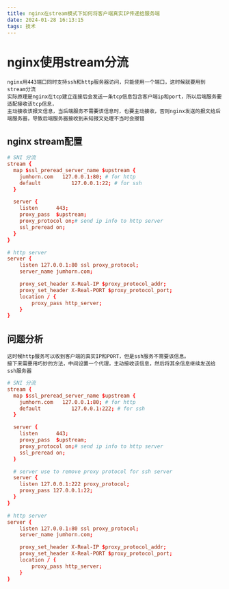 ```yaml
---
title: nginx在stream模式下如何将客户端真实IP传递给服务端
date: 2024-01-28 16:13:15
tags: 技术
---
```


# nginx使用stream分流

	nginx用443端口同时支持ssh和http服务器访问，只能使用一个端口，这时候就要用到stream分流
	实际原理是nginx在tcp建立连接后会发送一条tcp信息包含客户端ip和port，所以后端服务要适配接收该tcp信息，
	主动接收该报文信息，当后端服务不需要该信息时，也要主动接收，否则nginx发送的报文给后端服务器，导致后端服务器接收到未知报文处理不当时会报错

## nginx stream配置
```conf
# SNI 分流
stream {
  map $ssl_preread_server_name $upstream {
    jumhorn.com   127.0.0.1:80; # for http
    default          127.0.0.1:22; # for ssh
  }

  server {
    listen      443;
    proxy_pass  $upstream;
    proxy_protocol on;# send ip info to http server
    ssl_preread on;
  }
}

# http server
server {
    listen 127.0.0.1:80 ssl proxy_protocol;
    server_name jumhorn.com;

	proxy_set_header X-Real-IP $proxy_protocol_addr;
	proxy_set_header X-Real-PORT $proxy_protocol_port;
    location / {
        proxy_pass http_server;
    }
}
```

## 问题分析

	这时候http服务可以收到客户端的真实IP和PORT，但是ssh服务不需要该信息。
	接下来需要用巧妙的方法，中间设置一个代理，主动接收该信息，然后将其余信息继续发送给ssh服务器
```conf
# SNI 分流
stream {
  map $ssl_preread_server_name $upstream {
    jumhorn.com   127.0.0.1:80; # for http
    default          127.0.0.1:222; # for ssh
  }

  server {
    listen      443;
    proxy_pass  $upstream;
    proxy_protocol on;# send ip info to http server
    ssl_preread on;
  }

  # server use to remove proxy protocol for ssh server
  server {
    listen 127.0.0.1:222 proxy_protocol;
    proxy_pass 127.0.0.1:22;
  }
}

# http server
server {
    listen 127.0.0.1:80 ssl proxy_protocol;
    server_name jumhorn.com;

	proxy_set_header X-Real-IP $proxy_protocol_addr;
	proxy_set_header X-Real-PORT $proxy_protocol_port;
    location / {
        proxy_pass http_server;
    }
}
```